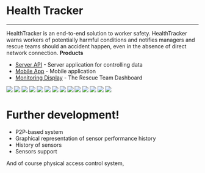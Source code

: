 # Health Tracker
****
HealthTracker is an end-to-end solution to worker safety. HealthTracker warns workers of potentially harmful conditions and notifies managers and rescue teams should an accident happen, even in the absence of direct network connection.
**Products**
* [Server API] - Server application for controlling data
* [Mobile App] - Mobile application
* [Monitoring Display] - The Rescue Team Dashboard



![](https://github.com/Sakerini/Health-Tracker-Android-MVVM/blob/master/Docs/1.png)
![](https://github.com/Sakerini/Health-Tracker-Android-MVVM/blob/master/Docs/2.png)
![](https://github.com/Sakerini/Health-Tracker-Android-MVVM/blob/master/Docs/3.png)
![](https://github.com/Sakerini/Health-Tracker-Android-MVVM/blob/master/Docs/4.png)
![](https://github.com/Sakerini/Health-Tracker-Android-MVVM/blob/master/Docs/5.png)
![](https://github.com/Sakerini/Health-Tracker-Android-MVVM/blob/master/Docs/6.png)
![](https://github.com/Sakerini/Health-Tracker-Android-MVVM/blob/master/Docs/8.png)
![](https://github.com/Sakerini/Health-Tracker-Android-MVVM/blob/master/Docs/9.png)
![](https://github.com/Sakerini/Health-Tracker-Android-MVVM/blob/master/Docs/10.png)
![](https://github.com/Sakerini/Health-Tracker-Android-MVVM/blob/master/Docs/11.png)
![](https://github.com/Sakerini/Health-Tracker-Android-MVVM/blob/master/Docs/12.png)
![](https://github.com/Sakerini/Health-Tracker-Android-MVVM/blob/master/Docs/13.png)
![](https://github.com/Sakerini/Health-Tracker-Android-MVVM/blob/master/Docs/15.png)
![](https://github.com/Sakerini/Health-Tracker-Android-MVVM/blob/master/Docs/16.png)

# Further development!

  - P2P-based system
  - Graphical representation of sensor performance history
  - History of sensors
  - Sensors support

And of course physical access control system,

[//]: # ()
   [Monitoring Display]: <http://github.com>
   [Server API]: <https://github.com/q00Dree/HealthTracker-Backend-WebAPI>
   [Mobile App]: <https://github.com/Sakerini/Health-Tracker-Android-MVVM>
